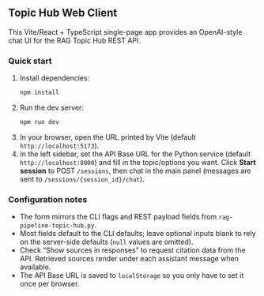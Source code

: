 ## Topic Hub Web Client

This Vite/React + TypeScript single-page app provides an OpenAI-style chat UI for the RAG Topic Hub REST API.

### Quick start

1. Install dependencies:
   ```bash
   npm install
   ```
2. Run the dev server:
   ```bash
   npm run dev
   ```
3. In your browser, open the URL printed by Vite (default `http://localhost:5173`).
4. In the left sidebar, set the API Base URL for the Python service (default `http://localhost:8000`) and fill in the topic/options you want. Click **Start session** to POST `/sessions`, then chat in the main panel (messages are sent to `/sessions/{session_id}/chat`).

### Configuration notes

- The form mirrors the CLI flags and REST payload fields from `rag-pipeline-topic-hub.py`.
- Most fields default to the CLI defaults; leave optional inputs blank to rely on the server-side defaults (`null` values are omitted).
- Check “Show sources in responses” to request citation data from the API. Retrieved sources render under each assistant message when available.
- The API Base URL is saved to `localStorage` so you only have to set it once per browser.
